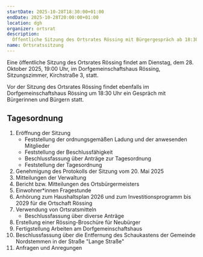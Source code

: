 ```yaml
---
startDate: 2025-10-28T18:30:00+01:00
endDate: 2025-10-28T20:00:00+01:00
location: dgh
organizer: ortsrat
description:
  Öffentliche Sitzung des Ortsrates Rössing mit Bürgergespräch ab 18:30 Uhr.
name: Ortsratssitzung
---
```


Eine öffentliche Sitzung des Ortsrates Rössing findet am Dienstag, dem 28. Oktober 2025, 19:00 Uhr, im Dorfgemeinschaftshaus Rössing, Sitzungszimmer, Kirchstraße 3, statt.

Vor der Sitzung des Ortsrates Rössing findet ebenfalls im Dorfgemeinschaftshaus Rössing um 18:30 Uhr ein Gespräch mit Bürgerinnen und Bürgern statt.

## Tagesordnung

1. Eröffnung der Sitzung
   - Feststellung der ordnungsgemäßen Ladung und der anwesenden Mitglieder
   - Feststellung der Beschlussfähigkeit
   - Beschlussfassung über Anträge zur Tagesordnung
   - Feststellung der Tagesordnung
2. Genehmigung des Protokolls der Sitzung vom 20. Mai 2025
3. Mitteilungen der Verwaltung
4. Bericht bzw. Mitteilungen des Ortsbürgermeisters
5. Einwohner*innen Fragestunde
6. Anhörung zum Haushaltsplan 2026 und zum Investitionsprogramm bis 2029 für die Ortschaft Rössing
7. Verwendung von Ortsratsmitteln
   - Beschlussfassung über diverse Anträge
8. Erstellung einer Rössing-Broschüre für Neubürger
9. Fertigstellung Arbeiten am Dorfgemeinschaftshaus
10. Beschlussfassung über die Entfernung des Schaukastens der Gemeinde Nordstemmen in der Straße "Lange Straße"
11. Anfragen und Anregungen
